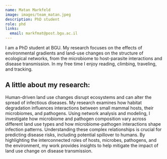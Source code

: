 ```yaml
---
name: Matan Markfeld
image: images/team_matan.jpeg
description: PhD student
role: phd
links:
  email: markfmat@post.bgu.ac.il
---
```


I am a PhD student at BGU. My research focuses on the effects of environmental gradients and land-use changes on the structure of ecological networks, from the microbiome to host-parasite interactions and disease transmission. In my free time I enjoy reading, climbing, traveling, and tracking.

## A little about my research:
Human-driven land use changes disrupt ecosystems and can alter the spread of infectious diseases. My research examines how habitat degradation influences interactions between small mammal hosts, their microbiomes, and pathogens. Using network analysis and modeling, I investigate how microbiome and pathogen composition vary across different land use types and how microbiome-pathogen interactions shape infection patterns. Understanding these complex relationships is crucial for predicting disease risks, including potential spillover to humans. By highlighting the interconnected roles of hosts, microbes, pathogens, and the environment, my work provides insights to help mitigate the impact of land use change on disease transmission.
